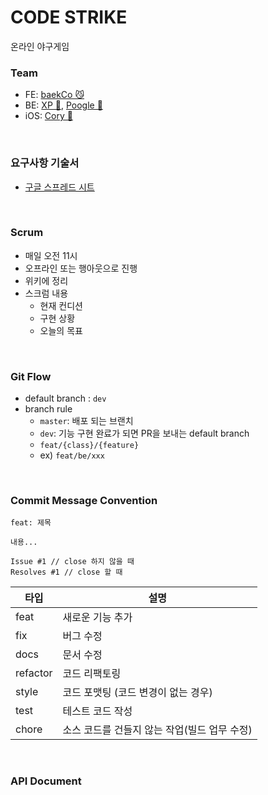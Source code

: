 # CODE STRIKE

온라인 야구게임

### Team

* FE: [baekCo 😼](https://github.com/baekCode)
* BE: [XP 🌝](https://github.com/cocojen), [Poogle 👻](https://github.com/suhyunsim)
* iOS: [Cory 🦊](https://github.com/corykim0829)

<br>

### 요구사항 기술서
* [구글 스프레드 시트](https://docs.google.com/spreadsheets/d/1t6E5V8IaA6m6mFa6TI3uipSsSI1vPN7dt2KSVK7WUpc/edit?usp=sharing)
<br>

### Scrum

* 매일 오전 11시
* 오프라인 또는 행아웃으로 진행
* 위키에 정리
* 스크럼 내용
  * 현재 컨디션
  * 구현 상황
  * 오늘의 목표

<br>

### Git Flow

- default branch : `dev`
- branch rule
    - `master`: 배포 되는 브랜치
    - `dev`: 기능 구현 완료가 되면 PR을 보내는 default branch
    - `feat/{class}/{feature}`
    - ex) `feat/be/xxx`

<br>

### Commit Message Convention
```
feat: 제목

내용...

Issue #1 // close 하지 않을 때
Resolves #1 // close 할 때
```

| 타입 | 설명 |
|--|--|
|feat|새로운 기능 추가
|fix|버그 수정
|docs|문서 수정
|refactor|코드 리팩토링
|style|코드 포맷팅 (코드 변경이 없는 경우)
|test|테스트 코드 작성
|chore|소스 코드를 건들지 않는 작업(빌드 업무 수정)

<br>

### API Document
